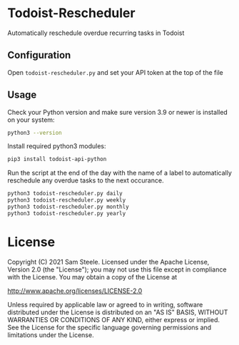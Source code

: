 # Todoist-Rescheduler
Automatically reschedule overdue recurring tasks in Todoist

## Configuration
Open `todoist-rescheduler.py` and set your API token at the top of the file

## Usage
Check your Python version and make sure version 3.9 or newer is installed on your system:
```sh
python3 --version
```

Install required python3 modules:
```sh
pip3 install todoist-api-python
```

Run the script at the end of the day with the name of a label to automatically reschedule any overdue tasks to the next occurance.
```sh
python3 todoist-rescheduler.py daily
python3 todoist-rescheduler.py weekly
python3 todoist-rescheduler.py monthly
python3 todoist-rescheduler.py yearly
```

# License

Copyright (C) 2021 Sam Steele. Licensed under the Apache License, Version 2.0 (the "License"); you may not use this file except in compliance with the License. You may obtain a copy of the License at

http://www.apache.org/licenses/LICENSE-2.0

Unless required by applicable law or agreed to in writing, software distributed under the License is distributed on an "AS IS" BASIS, WITHOUT WARRANTIES OR CONDITIONS OF ANY KIND, either express or implied. See the License for the specific language governing permissions and limitations under the License.
